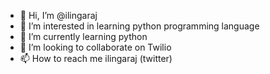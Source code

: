 - 👋 Hi, I’m @ilingaraj
- 👀 I’m interested in learning python programming language
- 🌱 I’m currently learning python
- 💞️ I’m looking to collaborate on Twilio
- 📫 How to reach me ilingaraj (twitter)

<!---
ilingaraj/ilingaraj is a ✨ special ✨ repository because its `README.md` (this file) appears on your GitHub profile.
You can click the Preview link to take a look at your changes.
--->
